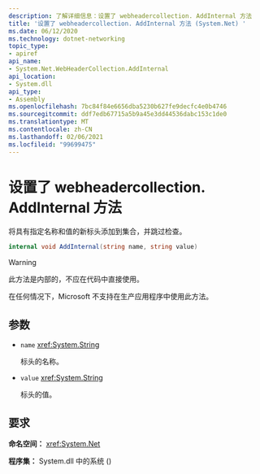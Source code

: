 ```yaml
---
description: 了解详细信息：设置了 webheadercollection. AddInternal 方法
title: '设置了 webheadercollection. AddInternal 方法 (System.Net) '
ms.date: 06/12/2020
ms.technology: dotnet-networking
topic_type:
- apiref
api_name:
- System.Net.WebHeaderCollection.AddInternal
api_location:
- System.dll
api_type:
- Assembly
ms.openlocfilehash: 7bc84f84e6656dba5230b627fe9decfc4e0b4746
ms.sourcegitcommit: ddf7edb67715a5b9a45e3dd44536dabc153c1de0
ms.translationtype: MT
ms.contentlocale: zh-CN
ms.lasthandoff: 02/06/2021
ms.locfileid: "99699475"
---
```

# <a name="webheadercollectionaddinternal-method"></a>设置了 webheadercollection. AddInternal 方法

将具有指定名称和值的新标头添加到集合，并跳过检查。

```csharp
internal void AddInternal(string name, string value)
```

> [!WARNING]
> 此方法是内部的，不应在代码中直接使用。
>
> 在任何情况下，Microsoft 不支持在生产应用程序中使用此方法。

## <a name="parameters"></a>参数

- `name` <xref:System.String>

  标头的名称。

- `value` <xref:System.String>

  标头的值。

## <a name="requirements"></a>要求

**命名空间：** <xref:System.Net>

**程序集：** System.dll 中的系统 () 
